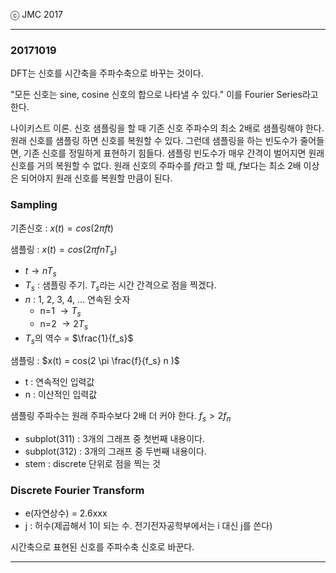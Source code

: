 
ⓒ JMC 2017

---

### 20171019

DFT는 신호를 시간축을 주파수축으로 바꾸는 것이다.

"모든 신호는 sine, cosine 신호의 합으로 나타낼 수 있다."
이를 Fourier Series라고 한다.

나이키스트 이론.
신호 샘플링을 할 때 기존 신호 주파수의 최소 2배로 샘플링해야 한다.
원래 신호를 샘플링 하면 신호를 복원할 수 있다.
그런데 샘플링을 하는 빈도수가 줄어들면, 기존 신호를 정밀하게 표현하기 힘들다.
샘플링 빈도수가 매우 간격이 벌어지면 원래 신호를 거의 복원할 수 없다.
원래 신호의 주파수를 $f$라고 할 때, $f$보다는 최소 2배 이상은 되어야지 원래 신호를 복원할 만큼이 된다.

### Sampling

기존신호 : $x(t) = cos(2 \pi f t)$

샘플링 : $x(t) = cos(2 \pi f n T_s)$

+ $t \rightarrow nT_{s}$
+ $T_s$ : 샘플링 주기. $T_s$라는 시간 간격으로 점을 찍겠다.
+ $n$ : 1, 2, 3, 4, ... 연속된 숫자
  + n=1 $\rightarrow T_s$
  + n=2 $\rightarrow 2T_s$
+ $T_s$의 역수 = $\frac{1}{f_s}$

샘플링 : $x(t) = cos(2 \pi \frac{f}{f_s} n )$

+ t : 연속적인 입력값
+ n : 이산적인 입력값


샘플링 주파수는 원래 주파수보다 2배 더 커야 한다.
$f_s > 2f_n$

+ subplot(311) : 3개의 그래프 중 첫번째 내용이다.
+ subplot(312) : 3개의 그래프 중 두번째 내용이다.
+ stem : discrete 단위로 점을 찍는 것

### Discrete Fourier Transform

+ e(자연상수) = 2.6xxx
+ j : 허수(제곱해서 1이 되는 수. 전기전자공학부에서는 i 대신 j를 쓴다)

시간축으로 표현된 신호를 주파수축 신호로 바꾼다.






---
